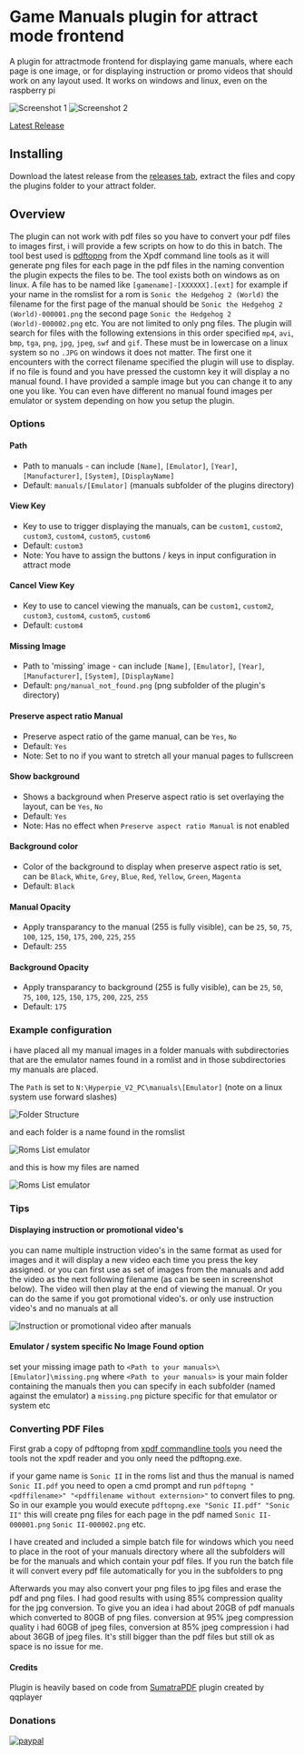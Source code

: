 # Game Manuals plugin for attract mode frontend
A plugin for attractmode frontend for displaying game manuals, where each page is one image, or for displaying instruction or promo videos that should work on any layout used. It works on windows and linux, even on the raspberry pi

![Screenshot 1](/img/screenshot1.png) ![Screenshot 2](/img/screenshot2.png)

[Latest Release](https://github.com/joyrider3774/attract_gamemanuals_plugin/releases/latest)

## Installing
Download the latest release from the [releases tab](https://github.com/joyrider3774/attract_gamemanuals_plugin/releases), extract the files and copy the plugins folder to your attract folder.

## Overview
The plugin can not work with pdf files so you have to convert your pdf files to images first, i will provide a few scripts on how to do this in batch. The tool best used is [pdftopng](https://www.xpdfreader.com/download.html) from the Xpdf command line tools as it will generate png files for each page in the pdf files in the naming convention the plugin expects the files to be. The tool exists both on windows as on linux. A file has to be named like `[gamename]-[XXXXXX].[ext]` for example if your name in the romslist for a rom is `Sonic the Hedgehog 2 (World)` the filename for the first page of the manual should be `Sonic the Hedgehog 2 (World)-000001.png` the second page `Sonic the Hedgehog 2 (World)-000002.png` etc. You are not limited to only png files. The plugin will search for files with the following extensions in this order specified `mp4`, `avi`, `bmp`, `tga`, `png`, `jpg`, `jpeg`, `swf` and `gif`. These must be in lowercase on a linux system so no `.JPG` on windows it does not matter. The first one it encounters with the correct filename specified the plugin will use to display. if no file is found and you have pressed the customn key it will display a no manual found. I have provided a sample image but you can change it to any one you like. You can even have different no manual found images per emulator or system depending on how you setup the plugin.

### Options 

#### Path 
* Path to manuals - can include `[Name]`, `[Emulator]`, `[Year]`, `[Manufacturer]`, `[System]`, `[DisplayName]`
* Default: `manuals/[Emulator]` (manuals subfolder of the plugins directory)

#### View Key
* Key to use to trigger displaying the manuals, can be `custom1`, `custom2`, `custom3`, `custom4`, `custom5`, `custom6`
* Default: `custom3`
* Note: You have to assign the buttons / keys in input configuration in attract mode
	
#### Cancel View Key
* Key to use to cancel viewing the manuals, can be `custom1`, `custom2`, `custom3`, `custom4`, `custom5`, `custom6`
* Default: `custom4`

#### Missing Image 
* Path to 'missing' image - can include `[Name]`, `[Emulator]`, `[Year]`, `[Manufacturer]`, `[System]`, `[DisplayName]`
* Default: `png/manual_not_found.png` (png subfolder of the plugin's directory)

#### Preserve aspect ratio Manual
* Preserve aspect ratio of the game manual, can be `Yes`, `No`
* Default: `Yes`
* Note: Set to no if you want to stretch all your manual pages to fullscreen

#### Show background
* Shows a background when Preserve aspect ratio is set overlaying the layout, can be `Yes`, `No`
* Default: `Yes`
* Note: Has no effect when `Preserve aspect ratio Manual` is not enabled 

#### Background color
* Color of the background to display when preserve aspect ratio is set, can be `Black`, `White`, `Grey`, `Blue`, `Red`, `Yellow`, `Green`, `Magenta` 
* Default: `Black`

#### Manual Opacity
* Apply transparancy to the manual (255 is fully visible), can be `25`, `50`, `75`, `100`, `125`, `150`, `175`, `200`, `225`, `255`
* Default: `255` 

#### Background Opacity
* Apply transparancy to background (255 is fully visible), can be `25`, `50`, `75`, `100`, `125`, `150`, `175`, `200`, `225`, `255`
* Default: `175`

### Example configuration
i have placed all my manual images in a folder manuals with subdirectories that are the emulator names found in a romlist and in those subdirectories my manuals are placed.

The `Path` is set to `N:\Hyperpie_V2_PC\manuals\[Emulator]` (note on a linux system use forward slashes)

![Folder Structure](/img/folderstructure.PNG)

and each folder is a name found in the romslist

![Roms List emulator](/img/romlistemulator.PNG)

and this is how my files are named

![Roms List emulator](/img/filestructure.PNG)

### Tips

#### Displaying instruction or promotional video's
you can name multiple instruction video's in the same format as used for images and it will display a new video each time you press the key assigned. or you can first use as set of images from the manuals and add the video as the next following filename (as can be seen in screenshot below). The video will then play at the end of viewing the manual. Or you can do the same if you got promotional video's. or only use instruction video's and no manuals at all

![Instruction or promotional video after manuals](/img/promotionvideoattheend.png)  

#### Emulator / system specific No Image Found option
set your missing image path to `<Path to your manuals>\[Emulator]\missing.png` where `<Path to your manuals>` is your main folder containing the manuals then you can specify in each subfolder (named against the emulator) a `missing.png` picture specific for that emulator or system etc

### Converting PDF Files
First grab a copy of pdftopng from [xpdf commandline tools](https://www.xpdfreader.com/download.html) you need the tools not the xpdf reader and you only need the pdftopng.exe.

if your game name is `Sonic II` in the roms list and thus the manual is named `Sonic II.pdf` you need to open a cmd prompt and run `pdftopng "<pdffilename>" "<pdffilename without externsion>"` to convert files to png. So in our example you would execute `pdftopng.exe "Sonic II.pdf" "Sonic II"` this will create png files for each page in the pdf named `Sonic II-000001.png` `Sonic II-000002.png` etc.

I have created and included a simple batch file for windows which you need to place in the root of your manuals directory where all the subfolders will be for the manuals and which contain your pdf files. If you run the batch file it will convert every pdf file automatically for you in the subfolders to png

Afterwards you may also convert your png files to jpg files and erase the pdf and png files. I had good results with using 85% compression quality for the jpg conversion. To give you an idea i had about 20GB of pdf manuals which converted to 80GB of png files. conversion at 95% jpeg compression quality i had 60GB of jpeg files, conversion at 85% jpeg compression i had about 36GB of jpeg files. It's still bigger than the pdf files but still ok as space is no issue for me.

#### Credits
Plugin is heavily based on code from [SumatraPDF](http://forum.attractmode.org/index.php?topic=1927.0) plugin created by qqplayer

### Donations
[![paypal](https://www.paypalobjects.com/en_US/i/btn/btn_donateCC_LG.gif)](https://paypal.me/joyrider3774)

